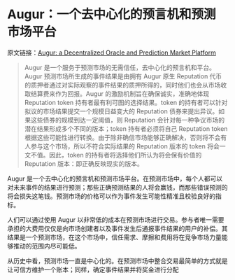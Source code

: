# Augur：一个去中心化的预言机和预测市场平台

原文链接：[Augur: a Decentralized Oracle and Prediction Market Platform](https://www.overleaf.com/read/wchttdcjvjjq)

> Augur 是一个服务于预测市场的无需信任，去中心化的预言机和平台。Augur 预测市场所生成的事件结果是由拥有 Augur 原生 Reputation 代币的质押者通过对实际观察的事件结果的质押所得的，同时他们也会从市场收取结算费来作为回报。Augur 的激励机制旨在确保诚实，准确地体现 Reputation token 持有者最有利可图的选择结果。token 的持有者可以针对拟议的市场结果提交一个规模日益变大的 Reputation 债券来提出异议。如果这些债券的规模到达一定阈值，则 Reputation 会针对每一种争议市场的潜在结果形成多个不同的版本；token 持有者必须将自己 Reputation token 根据这些可能性进行转换。由于除非确信市场能够正确解决，否则将不会有人参与这个市场，所以不符合实际结果的 Reputation 版本的 token 将会一文不值。因此，token 的持有者将选择他们所认为将会保有价值的 Reputation 版本：即正确反映现实的版本。

Augur 是一个去中心化的预言机和预测市场平台。在预测市场中，每个人都可以对未来事件的结果进行预测；那些正确预测结果的人将会赢钱，而那些错误预测的将会损失这笔钱。预测市场的价格可以作为事件发生可能性精准且校验良好的指标。

人们可以通过使用 Augur 以非常低的成本在预测市场进行交易。参与者唯一需要承担的大费用仅仅是向市场创建者以及事件发生后通报事件结果的用户的补偿。其结果是一个预测市场，在这个市场中，信任需求、摩擦和费用将在竞争市场力量能够推动的范围内尽可能低。

从历史中看，预测市场一直是中心化的。在预测市场中整合交易最简单的方式就是让可信方维护一个账本；同样，确定事件结果并将奖金进行分配

